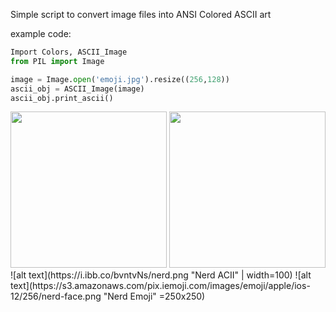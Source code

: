 Simple script to convert image files into ANSI Colored ASCII art

example code:
```python
Import Colors, ASCII_Image
from PIL import Image

image = Image.open('emoji.jpg').resize((256,128))
ascii_obj = ASCII_Image(image)
ascii_obj.print_ascii()
```
<img src="https://s3.amazonaws.com/pix.iemoji.com/images/emoji/apple/ios-12/256/nerd-face.png" width="250" height="250">
<img src="https://i.ibb.co/bvntvNs/nerd.png" width="250" height="250">
![alt text](https://i.ibb.co/bvntvNs/nerd.png "Nerd ACII" | width=100) ![alt text](https://s3.amazonaws.com/pix.iemoji.com/images/emoji/apple/ios-12/256/nerd-face.png "Nerd Emoji" =250x250)
